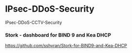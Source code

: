 # IPsec-DDoS-Security
IPsec-DDoS-CCTV-Security


### Stork - dashboard for BIND 9 and Kea DHCP
https://github.com/sshyran/Stork-for-BIND9-and-Kea-DHCP

